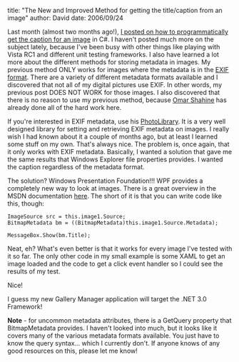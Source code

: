 
title: "The New and Improved Method for getting the title/caption from an image"
author: David
date: 2006/09/24

Last month (almost two months ago!), [I posted on how to programmatically get the caption for an image](http://www.mohundro.com/blog/PermaLink,guid,4a32de3b-297a-49bd-be6f-0e568fc26dc2.aspx) in C#. I haven't posted much more on the subject lately, because I've been busy with other things like playing with Vista RC1 and different unit testing frameworks. I also have learned a lot more about the different methods for storing metadata in images. My previous method ONLY works for images where the metadata is in the [EXIF format](http://en.wikipedia.org/wiki/EXIF). There are a variety of different metadata formats available and I discovered that not all of my digital pictures use EXIF. In other words, my previous post DOES NOT WORK for those images. I also discovered that there is no reason to use my previous method, because [Omar Shahine](http://www.shahine.com/omar/) has already done all of the hard work here. 

If you're interested in EXIF metadata, use his [PhotoLibrary](http://wiki.shahine.com/default.aspx/MyWiki.PhotoLibrary). It is a very well designed library for setting and retrieving EXIF metadata on images. I really wish I had known about it a couple of months ago, but at least I learned some stuff on my own. That's always nice. The problem is, once again, that it only works with EXIF metadata. Basically, I wanted a solution that gave me the same results that Windows Explorer file properties provides. I wanted the caption regardless of the metadata format. 

The solution? Windows Presentation Foundation!!! WPF provides a completely new way to look at images. There is a great overview in the MSDN documentation [here](http://windowssdk.msdn.microsoft.com/en-us/library/ms748873.aspx). 
The short of it is that you can write code like this, though:

    ImageSource src = this.image1.Source; 
    BitmapMetadata bm = ((BitmapMetadata)this.image1.Source.Metadata); 

    MessageBox.Show(bm.Title);

Neat, eh? What's even better is that it works for every image I've tested with it so far. The only other code in my small example is some XAML to get an image loaded and the code to get a click event handler so I could see the results of my test.

Nice!

I guess my new Gallery Manager application will target the .NET 3.0 Framework!

**Note** - for uncommon metadata attributes, there is a GetQuery property that BitmapMetadata provides. I haven't looked into much, but it looks like it covers many of the various metadata formats available. You just have to know the query syntax... which I currently don't. If anyone knows of any good resources on this, please let me know!
